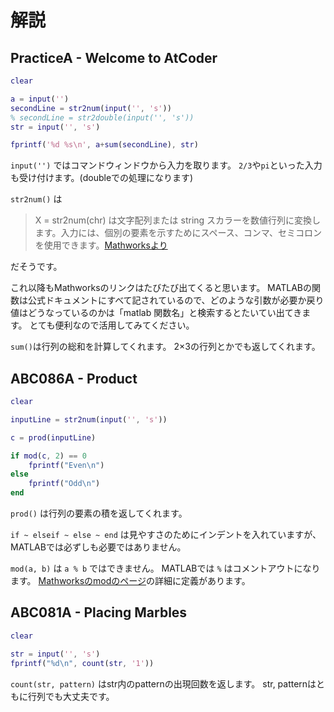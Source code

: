 # 解説

## PracticeA - Welcome to AtCoder

```matlab
clear

a = input('')
secondLine = str2num(input('', 's'))
% secondLine = str2double(input('', 's'))
str = input('', 's')

fprintf('%d %s\n', a+sum(secondLine), str)
```

``input('')``
ではコマンドウィンドウから入力を取ります。
``2/3``や``pi``といった入力も受け付けます。(doubleでの処理になります)

``str2num()``
は
> X = str2num(chr) は文字配列または string スカラーを数値行列に変換します。入力には、個別の要素を示すためにスペース、コンマ、セミコロンを使用できます。[Mathworksより](https://jp.mathworks.com/help/matlab/ref/str2num.html:title)

だそうです。

これ以降もMathworksのリンクはたびたび出てくると思います。
MATLABの関数は公式ドキュメントにすべて記されているので、どのような引数が必要か戻り値はどうなっているのかは「matlab 関数名」と検索するとたいてい出てきます。
とても便利なので活用してみてください。

``sum()``は行列の総和を計算してくれます。
2×3の行列とかでも返してくれます。

## ABC086A - Product

```matlab
clear

inputLine = str2num(input('', 's'))

c = prod(inputLine)

if mod(c, 2) == 0
    fprintf("Even\n")
else
    fprintf("Odd\n")
end
```

``prod()``
は行列の要素の積を返してくれます。

``if ~ elseif ~ else ~ end``
は見やすさのためにインデントを入れていますが、MATLABでは必ずしも必要ではありません。

``mod(a, b)`` は ``a % b`` ではできません。
MATLABでは ``%`` はコメントアウトになります。
[Mathworksのmodのページ](https://jp.mathworks.com/help/symbolic/mod.html)の詳細に定義があります。

## ABC081A - Placing Marbles

```matlab
clear

str = input('', 's')
fprintf("%d\n", count(str, '1'))
```

``count(str, pattern)`` はstr内のpatternの出現回数を返します。
str, patternはともに行列でも大丈夫です。

